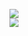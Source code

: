 [![](https://img.shields.io/badge/Made%20With-Github%20Spray-lightgrey.svg?style=for-the-badge&logo=github)](https://github.com/Annihil/github-spray#4551)  
[![](https://i.imgur.com/2DrTn0Z.gif)](https://github.com/Annihil/github-spray)